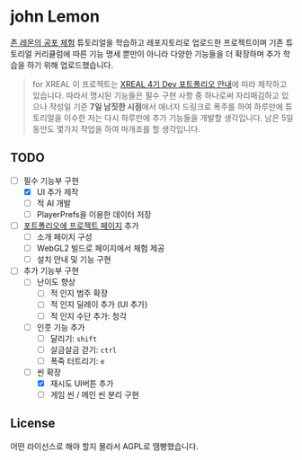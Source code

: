 # john Lemon

[존 레몬의 공포 체험](https://learn.unity.com/tutorial/jon-remonyi-gongpo-ceheom-sijaghagi) 튜토리얼을 학습하고 레포지토리로 업로드한 프로젝트이며
기존 튜토리얼 커리큘럼에 따른 기능 명세 뿐만이 아니라 다양한 기능들을 더 확장하며 추가 학습을 하기 위해 업로드했습니다.
> for XREAL
이 프로젝트는 [XREAL 4기 Dev 포트폴리오 안내](https://2021sprinter.notion.site/XREAL-4-Dev-aeaa97f877a44f58b16db6b5f8ae7b40)에 따라 제작하고 있습니다. 따라서 명시된 기능들은 필수 구현 사항 중 하나로써 자리매김하고 있으나 작성일 기준 **7일 남짓한 시점**에서 애너지 드링크로 폭주를 하여 하루만에 튜토리얼을 이수한 저는 다시 하루만에 추가 기능들을 개발할 생각입니다. 남은 5일동안도 몇가지 작업을 하여 마개조를 할 생각입니다.

## TODO

- [ ] 필수 기능부 구현
  - [x] UI 추가 제작
  - [ ] 적 AI 개발
  - [ ] PlayerPrefs을 이용한 데이터 저장
- [ ] [포트폴리오에 프로젝트 페이지](https://sharjects-sharlottes.vercel.app/projects/johnLemon) 추가
  - [ ] 소개 페이지 구성
  - [ ] WebGL2 빌드로 페이지에서 체험 제공
  - [ ] 설치 안내 및 기능 구현
- [ ] 추가 기능부 구현
  - [ ] 난이도 향상
    - [ ] 적 인지 범주 확장
    - [ ] 적 인지 딜레이 추가 (UI 추가)
    - [ ] 적 인지 수단 추가: 청각
  - [ ] 인풋 기능 추가
    - [ ] 달리기: `shift`
    - [ ] 살금살금 걷기: `ctrl`
    - [ ] 폭죽 터트리기: `e`
  - [ ] 씬 확장
    - [x] 재시도 UI버튼 추가
    - [ ] 게임 씬 / 메인 씬 분리 구현

## License

어떤 라이선스로 해야 할지 몰라서 AGPL로 땜빵했습니다.

